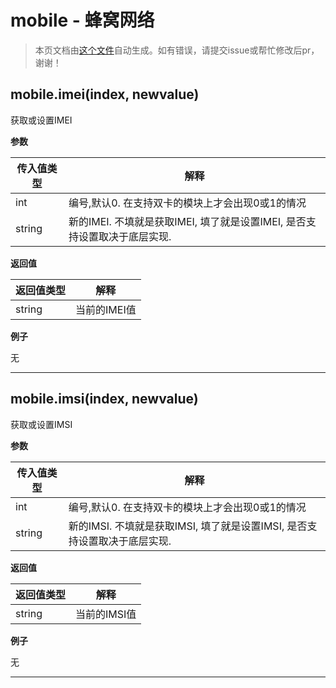 # mobile - 蜂窝网络

> 本页文档由[这个文件](https://gitee.com/openLuat/LuatOS/tree/master/luat/../components/mobile/luat_lib_mobile.c)自动生成。如有错误，请提交issue或帮忙修改后pr，谢谢！


## mobile.imei(index, newvalue)

获取或设置IMEI

**参数**

|传入值类型|解释|
|-|-|
|int|编号,默认0. 在支持双卡的模块上才会出现0或1的情况|
|string|新的IMEI. 不填就是获取IMEI, 填了就是设置IMEI, 是否支持设置取决于底层实现.|

**返回值**

|返回值类型|解释|
|-|-|
|string|当前的IMEI值|

**例子**

无

---

## mobile.imsi(index, newvalue)

获取或设置IMSI

**参数**

|传入值类型|解释|
|-|-|
|int|编号,默认0. 在支持双卡的模块上才会出现0或1的情况|
|string|新的IMSI. 不填就是获取IMSI, 填了就是设置IMSI, 是否支持设置取决于底层实现.|

**返回值**

|返回值类型|解释|
|-|-|
|string|当前的IMSI值|

**例子**

无

---

